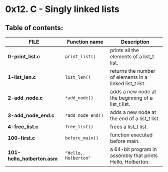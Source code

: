 # 0x12. C - Singly linked lists

## Table of contents:

|             FILE            |     Function name    |                        Description                         |
| --------------------------- | -------------------- | ---------------------------------------------------------- |
| **0-print_list.c**          | `print_list()`       | prints all the elements of a list_t list.                  |
| **1-list_len.c**            | `list_len()`         | returns the number of elements in a linked list_t list.    |
| **2-add_node.c**            | `*add_node()`        | adds a new node at the beginning of a list_t list.         |
| **3-add_node_end.c**        | `*add_node_end()`    | adds a new node at the end of a list_t list.               |
| **4-free_list.c**           | `free_list()`        | frees a list_t list.                                       |
| **100-first.c**             | `before_main()`      | function executed before main.                             |
| **101-hello_holberton.asm** | `"Hello, Holberton"` | a 64-bit program in assembly that prints Hello, Holberton. |

